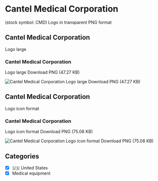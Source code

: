 # Cantel Medical Corporation
 (stock symbol: CMD) Logo in transparent PNG format

## Cantel Medical Corporation
 Logo large

### Cantel Medical Corporation
 Logo large Download PNG (47.27 KB)

![Cantel Medical Corporation
 Logo large Download PNG (47.27 KB)](/img/orig/CMD_BIG-89685dc2.png)

## Cantel Medical Corporation
 Logo icon format

### Cantel Medical Corporation
 Logo icon format Download PNG (75.08 KB)

![Cantel Medical Corporation
 Logo icon format Download PNG (75.08 KB)](/img/orig/CMD-8587a25c.png)



## Categories
- [x] 🇺🇸 United States
- [x] Medical equipment
